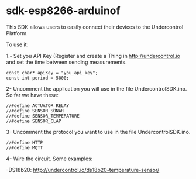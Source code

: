 # sdk-esp8266-arduinof

This SDK allows users to easily connect their devices to the Undercontrol Platform.

To use it:

1.- Set you API Key (Register and create a Thing in http://undercontrol.io and set the time between sending measurements.

```
const char* apiKey = "you_api_key";
const int period = 5000;
```

2- Uncomment the application you will use in the file UndercontrolSDK.ino. So far we have these:
```
//#define ACTUATOR_RELAY          
//#define SENSOR_SONAR            
//#define SENSOR_TEMPERATURE      
//#define SENSOR_CLAP  
```

3- Uncomment the protocol you want to use in the file UndercontrolSDK.ino.
```
//#define HTTP
//#define MQTT
```

4- Wire the circuit. Some examples:

-DS18b20: http://undercontrol.io/ds18b20-temperature-sensor/

  
